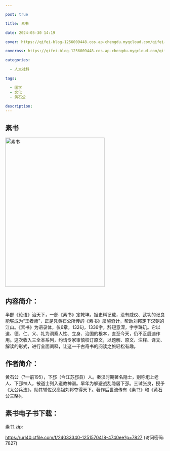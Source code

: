 ```yaml
---

post: true

title: 素书

date: 2024-05-30 14:19

cover: https://qifei-blog-1256009448.cos.ap-chengdu.myqcloud.com/qifei-blog/s34407892.jpg

coveross: https://qifei-blog-1256009448.cos.ap-chengdu.myqcloud.com/qifei-blog/s34407892.jpg

categories:

  - 人文社科

tags:

  - 国学
  - 文化
  - 黄石公

description:
---
```


## 素书

<img alt="素书" class="aligncenter loading" data-was-processed="true" decoding="async" fetchpriority="high" height="471" src="https://qifei-blog-1256009448.cos.ap-chengdu.myqcloud.com/qifei-blog/s34407892.jpg" style="cursor: zoom-in;" width="314"/>

## 内容简介：

半部《论语》治天下，一部《素书》定乾坤。据史料记载，没有威仪、武功的张良能够成为“王者师”，正是凭黄石公所传的《素书》屡施奇计，帮助刘邦定下汉朝的江山。《素书》为语录体，仅6章，132句，1336字，辞短意深，字字珠玑。它以道、德、仁、义、礼为洞察人性、立身、治国的根本，直至今天，仍不乏启迪作用。这次收入三全本系列，约请专家审慎校订原文，以题解、原文、注释、译文、解读的形式，进行全面阐释，让这一千古奇书的阅读之旅轻松有趣。

## 作者简介：

黄石公（?—前195），下邳（今江苏邳县）人。秦汉时期著名隐士，别称圯上老人、下邳神人，被道士列入道教神谱。早年为躲避战乱隐居下邳。三试张良，授予《太公兵法》，助其辅佐汉高祖刘邦夺得天下。著作后世流传有《素书》和《黄石公三略》。

## 素书电子书下载：

素书.zip: 

https://url40.ctfile.com/f/24033340-1251570418-4740ee?p=7827 (访问密码: 7827)

